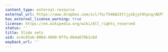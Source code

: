 ```yaml
---
content_type: external-resource
external_url: https://www.dropbox.com/scl/fo/7546823tljy1bjyt9tpcq/AEP5hAgBh8bmmbuBdRwyfnY/Supplementary%20Resources/Slide%20Sets?dl=0&rlkey=k1xjxujib4qod0q2pu12nvmyx&subfolder_nav_tracking=1
has_external_license_warning: true
license: https://en.wikipedia.org/wiki/All_rights_reserved
status: ''
title: Slide sets
uid: ac4c03ab-006d-4660-8ffa-664a679b1cbd
wayback_url: ''
---
```

